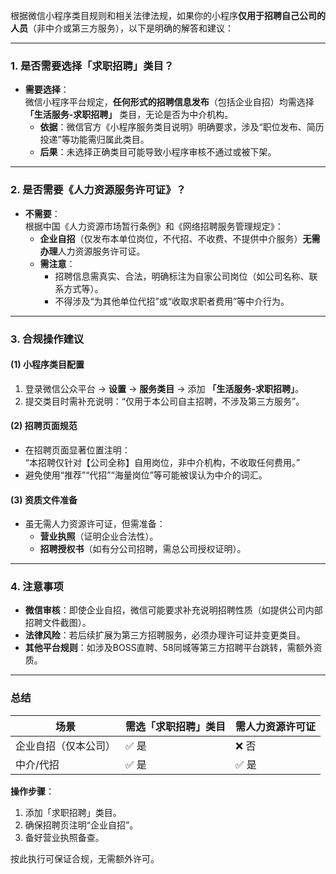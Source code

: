 根据微信小程序类目规则和相关法律法规，如果你的小程序**仅用于招聘自己公司的人员**（非中介或第三方服务），以下是明确的解答和建议：

---

### **1. 是否需要选择「求职招聘」类目？**
- **需要选择**：  
  微信小程序平台规定，**任何形式的招聘信息发布**（包括企业自招）均需选择 **「生活服务-求职招聘」** 类目，无论是否为中介机构。  
  - **依据**：微信官方《小程序服务类目说明》明确要求，涉及“职位发布、简历投递”等功能需归属此类目。  
  - **后果**：未选择正确类目可能导致小程序审核不通过或被下架。

---

### **2. 是否需要《人力资源服务许可证》？**
- **不需要**：  
  根据中国《人力资源市场暂行条例》和《网络招聘服务管理规定》：  
  - **企业自招**（仅发布本单位岗位，不代招、不收费、不提供中介服务）**无需办理**人力资源服务许可证。  
  - **需注意**：  
    - 招聘信息需真实、合法，明确标注为自家公司岗位（如公司名称、联系方式等）。  
    - 不得涉及“为其他单位代招”或“收取求职者费用”等中介行为。

---

### **3. 合规操作建议**
#### **(1) 小程序类目配置**
1. 登录微信公众平台 → **设置** → **服务类目** → 添加 **「生活服务-求职招聘」**。  
2. 提交类目时需补充说明：“仅用于本公司自主招聘，不涉及第三方服务”。

#### **(2) 招聘页面规范**
- 在招聘页面显著位置注明：  
  “本招聘仅针对【公司全称】自用岗位，非中介机构，不收取任何费用。”  
- 避免使用“推荐”“代招”“海量岗位”等可能被误认为中介的词汇。

#### **(3) 资质文件准备**
- 虽无需人力资源许可证，但需准备：  
  - **营业执照**（证明企业合法性）。  
  - **招聘授权书**（如有分公司招聘，需总公司授权证明）。  

---

### **4. 注意事项**
- **微信审核**：即使企业自招，微信可能要求补充说明招聘性质（如提供公司内部招聘文件截图）。  
- **法律风险**：若后续扩展为第三方招聘服务，必须办理许可证并变更类目。  
- **其他平台规则**：如涉及BOSS直聘、58同城等第三方招聘平台跳转，需额外资质。

---

### **总结**
| 场景                | 需选「求职招聘」类目 | 需人力资源许可证 |
|---------------------|----------------------|------------------|
| 企业自招（仅本公司） | ✅ 是                | ❌ 否            |
| 中介/代招           | ✅ 是                | ✅ 是            |

**操作步骤**：  
1. 添加「求职招聘」类目。  
2. 确保招聘页注明“企业自招”。  
3. 备好营业执照备查。  

按此执行可保证合规，无需额外许可。